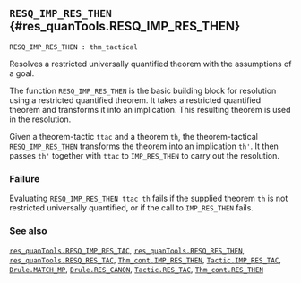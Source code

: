 ## `RESQ_IMP_RES_THEN` {#res_quanTools.RESQ_IMP_RES_THEN}


```
RESQ_IMP_RES_THEN : thm_tactical
```



Resolves a restricted universally quantified theorem with
the assumptions of a goal.


The function `RESQ_IMP_RES_THEN` is the basic building block for
resolution using a restricted quantified theorem.
It takes a restricted quantified theorem and transforms it into an
implication. This resulting theorem is used in the resolution.

Given a theorem-tactic `ttac` and a theorem `th`, the theorem-tactical
`RESQ_IMP_RES_THEN` transforms the theorem into an implication `th'`. It
then passes `th'` together with `ttac` to `IMP_RES_THEN` to carry out
the resolution.

### Failure

Evaluating `RESQ_IMP_RES_THEN ttac th` fails if the supplied
theorem `th` is not restricted universally quantified, or if the call
to `IMP_RES_THEN` fails.



### See also

[`res_quanTools.RESQ_IMP_RES_TAC`](#res_quanTools.RESQ_IMP_RES_TAC), [`res_quanTools.RESQ_RES_THEN`](#res_quanTools.RESQ_RES_THEN), [`res_quanTools.RESQ_RES_TAC`](#res_quanTools.RESQ_RES_TAC), [`Thm_cont.IMP_RES_THEN`](#Thm_cont.IMP_RES_THEN), [`Tactic.IMP_RES_TAC`](#Tactic.IMP_RES_TAC), [`Drule.MATCH_MP`](#Drule.MATCH_MP), [`Drule.RES_CANON`](#Drule.RES_CANON), [`Tactic.RES_TAC`](#Tactic.RES_TAC), [`Thm_cont.RES_THEN`](#Thm_cont.RES_THEN)

